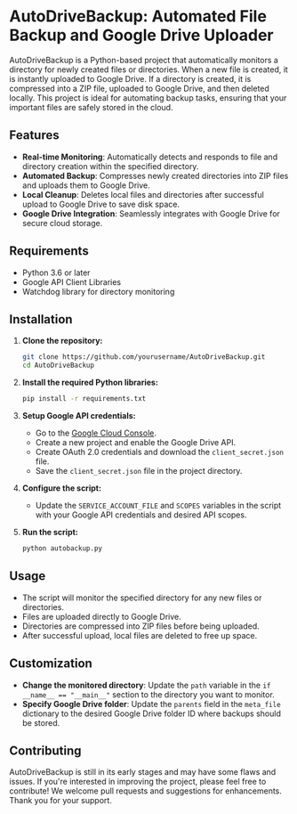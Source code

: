 # AutoDriveBackup: Automated File Backup and Google Drive Uploader

AutoDriveBackup is a Python-based project that automatically monitors a directory for newly created files or directories. When a new file is created, it is instantly uploaded to Google Drive. If a directory is created, it is compressed into a ZIP file, uploaded to Google Drive, and then deleted locally. This project is ideal for automating backup tasks, ensuring that your important files are safely stored in the cloud.

## Features

- **Real-time Monitoring**: Automatically detects and responds to file and directory creation within the specified directory.
- **Automated Backup**: Compresses newly created directories into ZIP files and uploads them to Google Drive.
- **Local Cleanup**: Deletes local files and directories after successful upload to Google Drive to save disk space.
- **Google Drive Integration**: Seamlessly integrates with Google Drive for secure cloud storage.

## Requirements

- Python 3.6 or later
- Google API Client Libraries
- Watchdog library for directory monitoring

## Installation

1. **Clone the repository:**

    ```bash
    git clone https://github.com/yourusername/AutoDriveBackup.git
    cd AutoDriveBackup
    ```

2. **Install the required Python libraries:**

    ```bash
    pip install -r requirements.txt
    ```

3. **Setup Google API credentials:**

    - Go to the [Google Cloud Console](https://console.cloud.google.com/).
    - Create a new project and enable the Google Drive API.
    - Create OAuth 2.0 credentials and download the `client_secret.json` file.
    - Save the `client_secret.json` file in the project directory.

4. **Configure the script:**

    - Update the `SERVICE_ACCOUNT_FILE` and `SCOPES` variables in the script with your Google API credentials and desired API scopes.

5. **Run the script:**

    ```bash
    python autobackup.py
    ```

## Usage

- The script will monitor the specified directory for any new files or directories.
- Files are uploaded directly to Google Drive.
- Directories are compressed into ZIP files before being uploaded.
- After successful upload, local files are deleted to free up space.

## Customization

- **Change the monitored directory**: Update the `path` variable in the `if __name__ == "__main__"` section to the directory you want to monitor.
- **Specify Google Drive folder**: Update the `parents` field in the `meta_file` dictionary to the desired Google Drive folder ID where backups should be stored.

## Contributing

AutoDriveBackup is still in its early stages and may have some flaws and issues. If you're interested in improving the project, please feel free to contribute! We welcome pull requests and suggestions for enhancements. Thank you for your support.
